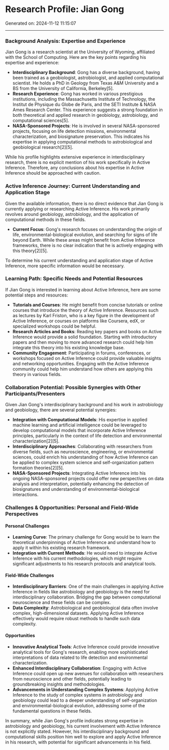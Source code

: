 # Research Profile: Jian Gong

Generated on: 2024-11-12 11:15:07

---

### Background Analysis: Expertise and Experience

Jian Gong is a research scientist at the University of Wyoming, affiliated with the School of Computing. Here are the key points regarding his expertise and experience:

- **Interdisciplinary Background**: Gong has a diverse background, having been trained as a geobiologist, astrobiologist, and applied computational scientist. He holds a PhD in Geology from Texas A&M University and a BS from the University of California, Berkeley[5].
- **Research Experience**: Gong has worked in various prestigious institutions, including the Massachusetts Institute of Technology, the Institut de Physique du Globe de Paris, and the SETI Institute & NASA Ames Research Center. This experience suggests a strong foundation in both theoretical and applied research in geobiology, astrobiology, and computational sciences[5].
- **NASA-Sponsored Projects**: He is involved in several NASA-sponsored projects, focusing on life detection missions, environmental characterization, and biosignature preservation. This indicates his expertise in applying computational methods to astrobiological and geobiological research[2][5].

While his profile highlights extensive experience in interdisciplinary research, there is no explicit mention of his work specifically in Active Inference. Therefore, any conclusions about his expertise in Active Inference should be approached with caution.

### Active Inference Journey: Current Understanding and Application Stage

Given the available information, there is no direct evidence that Jian Gong is currently applying or researching Active Inference. His work primarily revolves around geobiology, astrobiology, and the application of computational methods in these fields.

- **Current Focus**: Gong's research focuses on understanding the origin of life, environmental-biological evolution, and searching for signs of life beyond Earth. While these areas might benefit from Active Inference frameworks, there is no clear indication that he is actively engaging with this theory[2][5].

To determine his current understanding and application stage of Active Inference, more specific information would be necessary.

### Learning Path: Specific Needs and Potential Resources

If Jian Gong is interested in learning about Active Inference, here are some potential steps and resources:

- **Tutorials and Courses**: He might benefit from concise tutorials or online courses that introduce the theory of Active Inference. Resources such as lectures by Karl Friston, who is a key figure in the development of Active Inference, or courses on platforms like Coursera, edX, or specialized workshops could be helpful.
- **Research Articles and Books**: Reading key papers and books on Active Inference would provide a solid foundation. Starting with introductory papers and then moving to more advanced research could help him integrate this theory into his existing knowledge base.
- **Community Engagement**: Participating in forums, conferences, or workshops focused on Active Inference could provide valuable insights and networking opportunities. Engaging with the Active Inference community could help him understand how others are applying this theory in various fields.

### Collaboration Potential: Possible Synergies with Other Participants/Presenters

Given Jian Gong's interdisciplinary background and his work in astrobiology and geobiology, there are several potential synergies:

- **Integration with Computational Models**: His expertise in applied machine learning and artificial intelligence could be leveraged to develop computational models that incorporate Active Inference principles, particularly in the context of life detection and environmental characterization[2][5].
- **Interdisciplinary Approaches**: Collaborating with researchers from diverse fields, such as neuroscience, engineering, or environmental sciences, could enrich his understanding of how Active Inference can be applied to complex system science and self-organization pattern formation theories[2][5].
- **NASA-Sponsored Projects**: Integrating Active Inference into his ongoing NASA-sponsored projects could offer new perspectives on data analysis and interpretation, potentially enhancing the detection of biosignatures and understanding of environmental-biological interactions.

### Challenges & Opportunities: Personal and Field-Wide Perspectives

#### Personal Challenges
- **Learning Curve**: The primary challenge for Gong would be to learn the theoretical underpinnings of Active Inference and understand how to apply it within his existing research framework.
- **Integration with Current Methods**: He would need to integrate Active Inference with his current methodologies, which might require significant adjustments to his research protocols and analytical tools.

#### Field-Wide Challenges
- **Interdisciplinary Barriers**: One of the main challenges in applying Active Inference in fields like astrobiology and geobiology is the need for interdisciplinary collaboration. Bridging the gap between computational neuroscience and these fields can be complex.
- **Data Complexity**: Astrobiological and geobiological data often involve complex, high-dimensional datasets. Applying Active Inference effectively would require robust methods to handle such data complexity.

#### Opportunities
- **Innovative Analytical Tools**: Active Inference could provide innovative analytical tools for Gong's research, enabling more sophisticated interpretations of data related to life detection and environmental characterization.
- **Enhanced Interdisciplinary Collaboration**: Engaging with Active Inference could open up new avenues for collaboration with researchers from neuroscience and other fields, potentially leading to groundbreaking insights and methodologies.
- **Advancements in Understanding Complex Systems**: Applying Active Inference to the study of complex systems in astrobiology and geobiology could lead to a deeper understanding of self-organization and environmental-biological evolution, addressing some of the fundamental questions in these fields.

In summary, while Jian Gong's profile indicates strong expertise in astrobiology and geobiology, his current involvement with Active Inference is not explicitly stated. However, his interdisciplinary background and computational skills position him well to explore and apply Active Inference in his research, with potential for significant advancements in his field.
